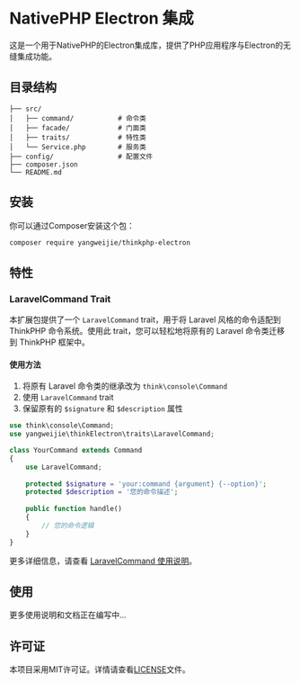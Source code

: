 # NativePHP Electron 集成

这是一个用于NativePHP的Electron集成库，提供了PHP应用程序与Electron的无缝集成功能。

## 目录结构

```
├── src/
│   ├── command/           # 命令类
│   ├── facade/            # 门面类
│   ├── traits/            # 特性类
│   └── Service.php        # 服务类
├── config/                # 配置文件
├── composer.json
└── README.md
```

## 安装

你可以通过Composer安装这个包：

```bash
composer require yangweijie/thinkphp-electron
```

## 特性

### LaravelCommand Trait

本扩展包提供了一个 `LaravelCommand` trait，用于将 Laravel 风格的命令适配到 ThinkPHP 命令系统。使用此 trait，您可以轻松地将原有的 Laravel 命令类迁移到 ThinkPHP 框架中。

#### 使用方法

1. 将原有 Laravel 命令类的继承改为 `think\console\Command`
2. 使用 `LaravelCommand` trait
3. 保留原有的 `$signature` 和 `$description` 属性

```php
use think\console\Command;
use yangweijie\thinkElectron\traits\LaravelCommand;

class YourCommand extends Command
{
    use LaravelCommand;
    
    protected $signature = 'your:command {argument} {--option}';
    protected $description = '您的命令描述';
    
    public function handle()
    {
        // 您的命令逻辑
    }
}
```

更多详细信息，请查看 [LaravelCommand 使用说明](../thinkphp-package-tools/src/adapter/laravel/README.md)。

## 使用

更多使用说明和文档正在编写中...

## 许可证

本项目采用MIT许可证。详情请查看[LICENSE](LICENSE)文件。